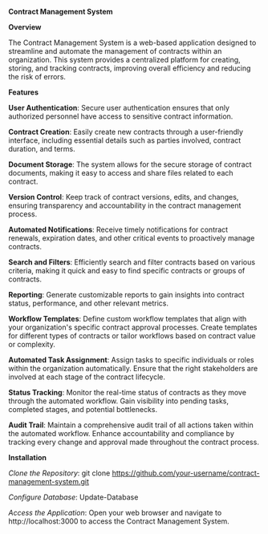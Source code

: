 **Contract Management System**

  **Overview**

The Contract Management System is a web-based application designed to streamline and automate the management of contracts within an organization. This system provides a centralized platform for creating, storing, and tracking contracts, improving overall efficiency and reducing the risk of errors.

**Features**

   **User Authentication**: 
Secure user authentication ensures that only authorized personnel have access to sensitive contract information.

   **Contract Creation**: 
Easily create new contracts through a user-friendly interface, including essential details such as parties involved, contract duration, and terms.

   **Document Storage**: 
The system allows for the secure storage of contract documents, making it easy to access and share files related to each contract.
 
   **Version Control**: 
Keep track of contract versions, edits, and changes, ensuring transparency and accountability in the contract management process.

   **Automated Notifications**: 
Receive timely notifications for contract renewals, expiration dates, and other critical events to proactively manage contracts.

   **Search and Filters**: 
Efficiently search and filter contracts based on various criteria, making it quick and easy to find specific contracts or groups of contracts.

   **Reporting**: 
Generate customizable reports to gain insights into contract status, performance, and other relevant metrics.

   **Workflow Templates**:
Define custom workflow templates that align with your organization's specific contract approval processes.
Create templates for different types of contracts or tailor workflows based on contract value or complexity.

   **Automated Task Assignment**:
Assign tasks to specific individuals or roles within the organization automatically.
Ensure that the right stakeholders are involved at each stage of the contract lifecycle.

   **Status Tracking**:
Monitor the real-time status of contracts as they move through the automated workflow.
Gain visibility into pending tasks, completed stages, and potential bottlenecks.

   **Audit Trail**:
Maintain a comprehensive audit trail of all actions taken within the automated workflow.
Enhance accountability and compliance by tracking every change and approval made throughout the contract process.

**Installation**

*Clone the Repository*:
git clone https://github.com/your-username/contract-management-system.git

*Configure Database*:
Update-Database

*Access the Application*:
Open your web browser and navigate to http://localhost:3000 to access the Contract Management System.
